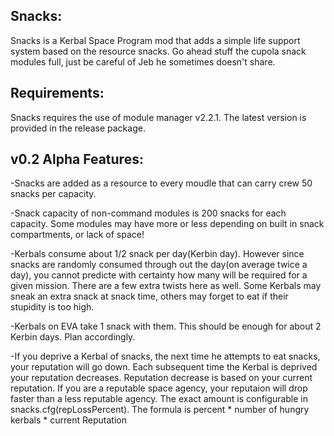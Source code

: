 Snacks:
--------------
Snacks is a Kerbal Space Program mod that adds a simple life support system based on the resource snacks.  Go ahead stuff the cupola snack modules full, just be careful of Jeb he sometimes doesn't share.

Requirements:
--------------
Snacks requires the use of module manager v2.2.1.  The latest version is provided in the release package.

v0.2 Alpha Features:
--------------
-Snacks are added as a resource to every moudle that can carry crew 50 snacks per capacity.

-Snack capacity of non-command modules is 200 snacks for each capacity. Some modules may have more or less depending on built in snack compartments, or lack of space!

-Kerbals consume about 1/2 snack per day(Kerbin day).  However since snacks are randomly consumed through out the day(on average twice a day), you cannot predicte with certainty how many will be required for a given mission.   There are a few extra twists here as well. 
Some Kerbals may sneak an extra snack at snack time, others may forget to eat if their stupidity is too high.

-Kerbals on EVA take 1 snack with them.  This should be enough for about 2 Kerbin days.  Plan accordingly.

-If you deprive a Kerbal of snacks, the next time he attempts to eat snacks, your reputation will go down.  Each subsequent time the Kerbal is deprived your reputation decreases.
Reputation decrease is based on your current reputation.  If you are a reputable space agency, your reputaion will drop faster than a less reputable agency.  The exact amount is configurable in snacks.cfg(repLossPercent).  The formula is percent * number of hungry kerbals * current Reputation
